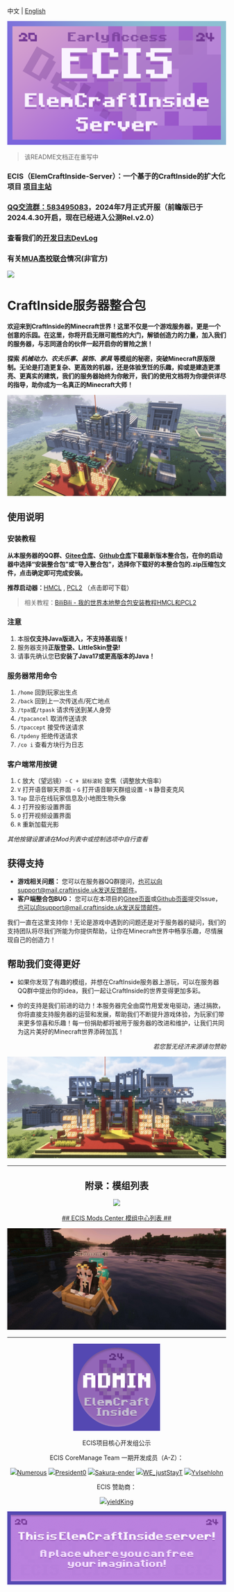 中文 | [English](https://github.com/ElemCraftInside-Server/.github/blob/master/profile/README_en.md)

<p align="center">
  <img src="https://github.com/ElemCraftInside-Server/.github/blob/master/pic/ECIS-169.png" width="600px">
</p>

> 该README文档正在重写中

### ECIS（ElemCraftInside-Server）：一个基于的CraftInside的扩大化项目 [项目主站](https://www.craftinside.uk)

### [QQ交流群：583495083](https://qm.qq.com/q/5H8ir8jTv)，2024年7月正式开服（前瞻版已于2024.4.30开启，现在已经进入公测Rel.v2.0）

### 查看我们的[开发日志DevLog](https://github.com/orgs/ElemCraftInside-Server/projects/3)

### 有关[MUA高校联合](https://github.com/ElemCraftInside-Server/.github/issues/4#issue-2177263946)情况(非官方)

<img src="https://ecis.fairychar.com/api/badge/7/uptime?prefix=%E8%87%AA%E4%B8%8A%E6%AC%A1%E5%90%AF%E5%8A%A8+&amp;style=for-the-badge">


# **CraftInside服务器整合包**

**欢迎来到CraftInside的Minecraft世界！这里不仅是一个游戏服务器，更是一个创意的乐园。在这里，你将开启无限可能性的大门，解锁创造力的力量，加入我们的服务器，与志同道合的伙伴一起开启你的冒险之旅！**

**探索 *机械动力、农夫乐事、装饰、家具* 等模组的秘密，突破Minecraft原版限制。无论是打造更复杂、更高效的机器，还是体验烹饪的乐趣，抑或是建造更漂亮、更真实的建筑，我们的服务器始终为你敞开，我们的使用文档将为你提供详尽的指导，助你成为一名真正的Minecraft大师！**

[<div align=center>![](https://github.com/ElemCraftInside-Server/.github/blob/master/pic/65e412c59f345e8d032d9f99.jpg)](pic1)



<div align=left>

## 使用说明

### 安装教程

**从本服务器的QQ群、[Gitee仓库](https://gitee.com/numerousx/craft-inside)、[Github仓库](https://github.com/rrrexfield/CraftInside)下载最新版本整合包，在你的启动器中选择“安装整合包”或“导入整合包”，选择你下载好的本整合包的.zip压缩包文件，点击确定即可完成安装。**

**推荐启动器：**[HMCL](https://hmcl.huangyuhui.net/download/) , [PCL2](https://afdian.net/p/0164034c016c11ebafcb52540025c377) （点击即可下载）

> 相关教程：[BiliBili - 我的世界本地整合包安装教程HMCL和PCL2](https://www.bilibili.com/read/cv24334696/)

### 注意

1. 本服**仅支持Java版进入，不支持基岩版！**
2. 服务器支持**正版登录、LittleSkin登录!**
3. 请事先确认您**已安装了Java17或更高版本的Java！**

### 服务器常用命令

1. `/home` 回到玩家出生点
2. `/back` 回到上一次传送点/死亡地点
3. `/tpa`或`/tpask` 请求传送到某人身旁
4. `/tpacancel` 取消传送请求
5. `/tpaccept` 接受传送请求
6. `/tpdeny` 拒绝传送请求
7. `/co i` 查看方块行为日志

### 客户端常用按键
1. `C` 放大（望远镜）- `C + 鼠标滚轮` 变焦（调整放大倍率）
2. `V` 打开语音聊天界面 - `G` 打开语音聊天群组设置 - `N` 静音麦克风
3. `Tap` 显示在线玩家信息及小地图生物头像
4. `J` 打开投影设置界面
5. `O` 打开视频设置界面
6. `R` 重新加载光影

*其他按键设置请在Mod列表中或控制选项中自行查看*
    
## 获得支持

- **游戏相关问题：** 您可以在服务器QQ群提问，也可以向support@mail.craftinside.uk发送反馈邮件。
- **客户端整合包BUG：** 您可以在本项目的[Gitee页面](https://gitee.com/numerousx/craft-inside)或[Github页面](https://github.com/rrrexfield/CraftInside)提交Issue，也可以向support@mail.craftinside.uk发送反馈邮件。

我们一直在这里支持你！无论是游戏中遇到的问题还是对于服务器的疑问，我们的支持团队将尽我们所能为你提供帮助，让你在Minecraft世界中畅享乐趣，尽情展现自己的创造力！

## 帮助我们变得更好

- 如果你发现了有趣的模组，并想在CraftInside服务器上游玩，可以在服务器QQ群中提出你的idea，我们一起让CraftInside的世界变得更加多彩。

- 你的支持是我们前进的动力！本服务器完全由腐竹用爱发电驱动，通过捐款，你将直接支持服务器的运营和发展，帮助我们不断提升游戏体验，为玩家们带来更多惊喜和乐趣！每一份捐助都将被用于服务器的改进和维护，让我们共同为这片美好的Minecraft世界添砖加瓦！
*<div align=right>若您暂无经济来源请勿赞助*

[<div align=center>![](https://github.com/ElemCraftInside-Server/.github/blob/master/pic/65e412c49f345e8d032d9ec2.jpg)](pic2)

----

<div align=center>

##  附录：模组列表  ##
<p align="center">
<img src="https://github.com/orgs/ElemCraftInside-Server/projects/5/assets/149880662/9b0861db-7a2b-442f-96d1-1151f2155250" width="200px">
</p>

 [## ECIS Mods Center 模组中心列表 ##](https://www.kdocs.cn/l/cnsOGNwF6o5U)
</p>

<div align=left>

[<div align=center>![](https://github.com/ElemCraftInside-Server/.github/blob/master/pic/65e412c59f345e8d032da0d1.jpg)](pic3)

----------
<p align="center">
<img src="https://github.com/ElemCraftInside-Server/.github/blob/master/pic/admin.png" width="200px">
</p>
  ECIS项目核心开发组公示

ECIS CoreManage Team 一期开发成员（A-Z）：

<img src="https://avatars.githubusercontent.com/u/125719548?s=70&v=4" width="30px">[Numerous](https://github.com/rrrexfield)
<img src="https://avatars.githubusercontent.com/u/78775990?s=70&v=4" width="30px">[President0](https://github.com/President0)
<img src="https://avatars.githubusercontent.com/u/117716855?s=70&v=4" width="30px">[Sakura-ender](https://github.com/sakura-ender)
<img src="https://avatars.githubusercontent.com/u/149880662?s=70&v=4" width="30px">[WE_justStayT](https://github.com/LiaoYK001)
<img src="https://avatars.githubusercontent.com/u/64720323?s=70&v=4" width="30px">[YvIsehlohn](https://github.com/yvisehrlohn)

ECIS 赞助商：

<img src="https://avatars.githubusercontent.com/u/150061865?s=70&v=4" width="30px">[yieldKing](https://github.com/ksdyfe)

[<div align=center>![](https://github.com/ElemCraftInside-Server/.github/blob/master/pic/ECIS-loading.gif)](pic4)
